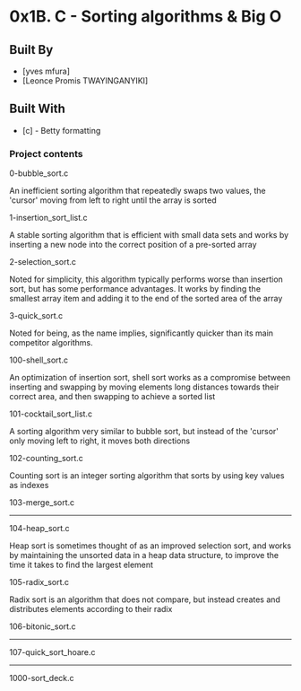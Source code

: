 # 0x1B. C - Sorting algorithms & Big O

## Built By

* [yves mfura]
* [Leonce Promis TWAYINGANYIKI]

## Built With

* [c] - Betty formatting

### Project contents




0-bubble_sort.c

An inefficient sorting algorithm that repeatedly swaps two values, the 'cursor' moving from left to right until the array is sorted





1-insertion_sort_list.c

A stable sorting algorithm that is efficient with small data sets and works by inserting a new node into the correct position of a pre-sorted array




2-selection_sort.c

Noted for simplicity, this algorithm typically performs worse than insertion sort, but has some performance advantages. It works by finding the smallest array item and adding it to the end of the sorted area of the array




3-quick_sort.c

Noted for being, as the name implies, significantly quicker than its main competitor algorithms.




100-shell_sort.c

An optimization of insertion sort, shell sort works as a compromise between inserting and swapping by moving elements long distances towards their correct area, and then swapping to achieve a sorted list




101-cocktail_sort_list.c

A sorting algorithm very similar to bubble sort, but instead of the 'cursor' only moving left to right, it moves both directions




102-counting_sort.c

Counting sort is an integer sorting algorithm that sorts by using key values as indexes




103-merge_sort.c

***




104-heap_sort.c

Heap sort is sometimes thought of as an improved selection sort, and works by maintaining the unsorted data in a heap data structure, to improve the time it takes to find the largest element




105-radix_sort.c

Radix sort is an algorithm that does not compare, but instead creates and distributes elements according to their radix




106-bitonic_sort.c

***




107-quick_sort_hoare.c

***

1000-sort_deck.c

